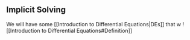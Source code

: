 
## Implicit Solving

We will have some [[Introduction to Differential Equations|DEs]] that w ![[Introduction to Differential Equations#Definition]]